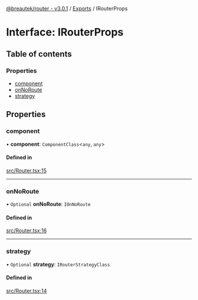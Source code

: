 [@breautek/router - v3.0.1](../README.md) / [Exports](../modules.md) / IRouterProps

# Interface: IRouterProps

## Table of contents

### Properties

- [component](IRouterProps.md#component)
- [onNoRoute](IRouterProps.md#onnoroute)
- [strategy](IRouterProps.md#strategy)

## Properties

### component

• **component**: `ComponentClass`<`any`, `any`\>

#### Defined in

[src/Router.tsx:15](https://github.com/breautek/router/blob/c2e6307/src/Router.tsx#L15)

___

### onNoRoute

• `Optional` **onNoRoute**: `IOnNoRoute`

#### Defined in

[src/Router.tsx:16](https://github.com/breautek/router/blob/c2e6307/src/Router.tsx#L16)

___

### strategy

• `Optional` **strategy**: `IRouterStrategyClass`

#### Defined in

[src/Router.tsx:14](https://github.com/breautek/router/blob/c2e6307/src/Router.tsx#L14)
